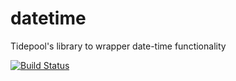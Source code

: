 datetime
========

Tidepool's library to wrapper date-time functionality


[![Build Status](https://travis-ci.org/tidepool-org/sundial.png)](https://travis-ci.org/tidepool-org/sundial)
